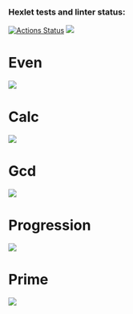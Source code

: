 ### Hexlet tests and linter status:
[![Actions Status](https://github.com/Darkon96/frontend-project-lvl1/workflows/hexlet-check/badge.svg)](https://github.com/Darkon96/frontend-project-lvl1/actions)
<a href="https://codeclimate.com/github/Darkon96/frontend-project-lvl1/maintainability"><img src="https://api.codeclimate.com/v1/badges/944a99a2a84ceaf57d67/maintainability" /></a>
<h1>Even</h1>
<a href="https://asciinema.org/a/nE93BCKMTZWBdTOejOudLiOP4" target="_blank"><img src="https://asciinema.org/a/nE93BCKMTZWBdTOejOudLiOP4.svg" /></a>
<h1>Calc</h1>
<a href="https://asciinema.org/a/OQ1BihCnS0EW38ZtOEY3BzyGU" target="_blank"><img src="https://asciinema.org/a/OQ1BihCnS0EW38ZtOEY3BzyGU.svg" /></a>
<h1>Gcd</h1>
<a href="https://asciinema.org/a/72mxDYcnDFFUecbTJjbkYLHSe" target="_blank"><img src="https://asciinema.org/a/72mxDYcnDFFUecbTJjbkYLHSe.svg" /></a>
<h1>Progression</h1>
<a href="https://asciinema.org/a/1zMFrlL9wwmCyPXfaNGOA48kP" target="_blank"><img src="https://asciinema.org/a/1zMFrlL9wwmCyPXfaNGOA48kP.svg" /></a>
<h1>Prime</h1>
<a href="https://asciinema.org/a/vsgUpKyBflNEu3fPVuoFECJn0" target="_blank"><img src="https://asciinema.org/a/vsgUpKyBflNEu3fPVuoFECJn0.svg" /></a>